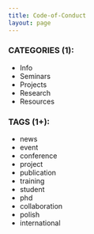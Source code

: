 ```yaml
---
title: Code-of-Conduct
layout: page
---
```


### CATEGORIES (1): 
* Info
* Seminars
* Projects
* Research
* Resources

### TAGS (1+): 
* news
* event
* conference
* project
* publication
* training
* student
* phd
* collaboration
* polish
* international
